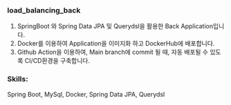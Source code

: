 ### load_balancing_back
1. SpringBoot 와 Spring Data JPA 및 Querydsl을 활용한 Back Application입니다. 
2. Docker를 이용하여 Application을 이미지화 하고 DockerHub에 배포합니다.
3. Github Action을 이용하여, Main branch에 commit 될 때, 자동 배포될 수 있도록 CI/CD환경을 구축합니다.

### Skills: 
Spring Boot, MySql, Docker, Spring Data JPA, Querydsl

